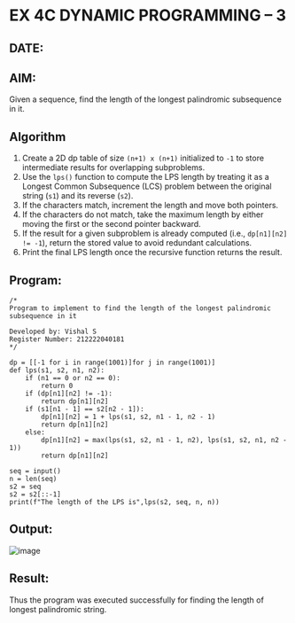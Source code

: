 # EX 4C DYNAMIC PROGRAMMING – 3
## DATE:
## AIM:
Given a sequence, find the length of the longest palindromic subsequence in it.

## Algorithm

1. Create a 2D dp table of size `(n+1) x (n+1)` initialized to `-1` to store intermediate results for overlapping subproblems.
2. Use the `lps()` function to compute the LPS length by treating it as a Longest Common Subsequence (LCS) problem between the original string (`s1`) and its reverse (`s2`).
3. If the characters match, increment the length and move both pointers.
4. If the characters do not match, take the maximum length by either moving the first or the second pointer backward.
5. If the result for a given subproblem is already computed (i.e., `dp[n1][n2] != -1`), return the stored value to avoid redundant calculations.
6. Print the final LPS length once the recursive function returns the result.

## Program:
```
/*
Program to implement to find the length of the longest palindromic subsequence in it

Developed by: Vishal S
Register Number: 212222040181
*/

dp = [[-1 for i in range(1001)]for j in range(1001)]
def lps(s1, s2, n1, n2):
    if (n1 == 0 or n2 == 0):
        return 0
    if (dp[n1][n2] != -1):
        return dp[n1][n2]
    if (s1[n1 - 1] == s2[n2 - 1]):
        dp[n1][n2] = 1 + lps(s1, s2, n1 - 1, n2 - 1)
        return dp[n1][n2]
    else:
        dp[n1][n2] = max(lps(s1, s2, n1 - 1, n2), lps(s1, s2, n1, n2 - 1))
        return dp[n1][n2]
        
seq = input()
n = len(seq)
s2 = seq
s2 = s2[::-1]
print(f"The length of the LPS is",lps(s2, seq, n, n))

```

## Output:

![image](https://github.com/user-attachments/assets/4fe2d055-9b39-4f07-9492-9213febbf50d)


## Result:
Thus the program was executed successfully for finding the length of longest palindromic string.
